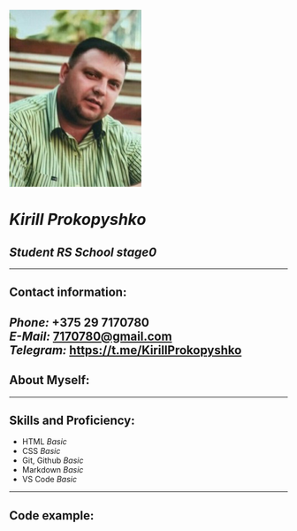   
![Photo](./photo.jpg "Kirill Prokopyshko")           
# **_Kirill Prokopyshko_** 

## _Student RS School stage0_  
-----------
## **Contact information:**
**_Phone:_** +375 29 7170780  
**_E-Mail:_** 7170780@gmail.com  
**_Telegram:_** https://t.me/KirillProkopyshko 
-----------


## About Myself: 


-----------
## Skills and Proficiency:
+ HTML _Basic_
+ CSS _Basic_
+ Git, Github _Basic_
+ Markdown _Basic_
+ VS Code _Basic_
-----------
## Code example:
